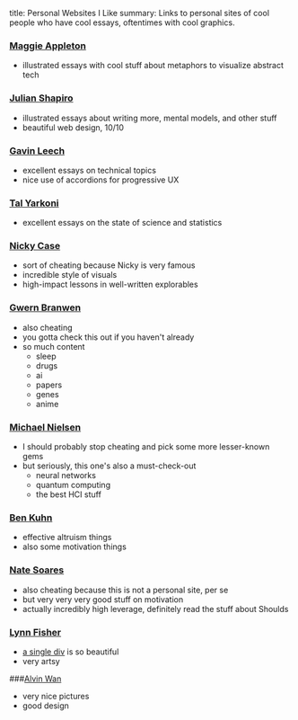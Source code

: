 title: Personal Websites I Like
summary: Links to personal sites of cool people who have cool essays, oftentimes with cool graphics.

### [Maggie Appleton](https://maggieappleton.com/)

* illustrated essays with cool stuff about metaphors to visualize abstract tech

### [Julian Shapiro](https://www.julian.com/)

* illustrated essays about writing more, mental models, and other stuff
* beautiful web design, 10/10

### [Gavin Leech](https://www.gleech.org/)

* excellent essays on technical topics
* nice use of accordions for progressive UX

### [Tal Yarkoni](https://talyarkoni.org/)

* excellent essays on the state of science and statistics

### [Nicky Case](https://ncase.me/)

* sort of cheating because Nicky is very famous
* incredible style of visuals
* high-impact lessons in well-written explorables

### [Gwern Branwen](https://www.gwern.net/)

* also cheating
* you gotta check this out if you haven't already
* so much content
  * sleep
  * drugs
  * ai
  * papers
  * genes
  * anime

### [Michael Nielsen](http://michaelnielsen.org/)

* I should probably stop cheating and pick some more lesser-known gems
* but seriously, this one's also a must-check-out
  * neural networks
  * quantum computing
  * the best HCI stuff

### [Ben Kuhn](https://www.benkuhn.net/posts/)

* effective altruism things
* also some motivation things

### [Nate Soares](http://mindingourway.com/)

* also cheating because this is not a personal site, per se
* but very very very good stuff on motivation
* actually incredibly high leverage, definitely read the stuff about Shoulds

### [Lynn Fisher](https://lynnandtonic.com/)

* [a single div](https://a.singlediv.com/) is so beautiful
* very artsy

###[Alvin Wan](https://alvinwan.com/)

* very nice pictures
* good design